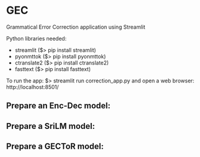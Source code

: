 # GEC
Grammatical Error Correction application using Streamlit 

Python libraries needed:
* streamlit ($> pip install streamlit)
* pyonmttok ($> pip install pyonmttok)
* ctranslate2 ($> pip install ctranslate2)
* fasttext ($> pip install fasttext)

To run the app: $> streamlit run correction_app.py 
and open a web browser: http://localhost:8501/


## Prepare an Enc-Dec model:


## Prepare a SriLM model:


## Prepare a GECToR model:
